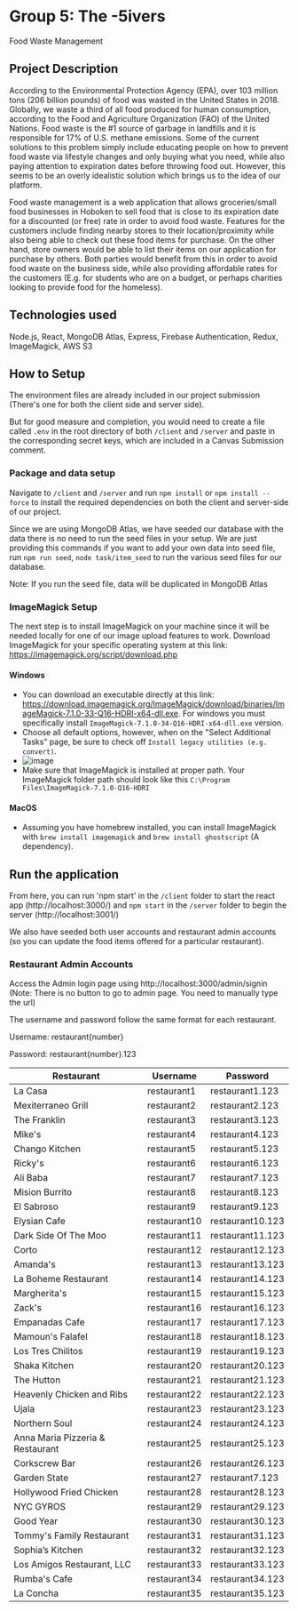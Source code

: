 # Group 5: The -5ivers

Food Waste Management

## Project Description

According to the Environmental Protection Agency (EPA), over 103 million tons (206 billion pounds) of food was wasted in the United States in 2018. Globally, we waste a third of all food produced for human consumption, according to the Food and Agriculture Organization (FAO) of the United Nations. Food waste is the #1 source of garbage in landfills and it is responsible for 17% of U.S. methane emissions. Some of the current solutions to this problem simply include educating people on how to prevent food waste via lifestyle changes and only buying what you need, while also paying attention to expiration dates before throwing food out. However, this seems to be an overly idealistic solution which brings us to the idea of our platform.

Food waste management is a web application that allows groceries/small food businesses in Hoboken to sell food that is close to its expiration date for a discounted (or free) rate in order to avoid food waste. Features for the customers include finding nearby stores to their location/proximity while also being able to check out these food items for purchase. On the other hand, store owners would be able to list their items on our application for purchase by others. Both parties would benefit from this in order to avoid food waste on the business side, while also providing affordable rates for the customers (E.g. for students who are on a budget, or perhaps charities looking to provide food for the homeless).

## Technologies used

Node.js, React, MongoDB Atlas, Express, Firebase Authentication, Redux, ImageMagick, AWS S3

## How to Setup

The environment files are already included in our project submission (There's one for both the client side and server side).

But for good measure and completion, you would need to create a file called `.env` in the root directory of both `/client` and `/server` and paste in the corresponding secret keys, which are included in a Canvas Submission comment.

### Package and data setup

Navigate to `/client` and `/server` and run `npm install` or `npm install --force` to install the required dependencies on both the client and server-side of our project.

Since we are using MongoDB Atlas, we have seeded our database with the data there is no need to run the seed files in your setup.
We are just providing this commands if you want to add your own data into seed file, run `npm run seed`, `node task/item_seed` to run the various seed files for our database.

Note: If you run the seed file, data will be duplicated in MongoDB Atlas

### ImageMagick Setup

The next step is to install ImageMagick on your machine since it will be needed locally for one of our image upload features to work.
Download ImageMagick for your specific operating system at this link: https://imagemagick.org/script/download.php

#### Windows

-   You can download an executable directly at this link: https://download.imagemagick.org/ImageMagick/download/binaries/ImageMagick-7.1.0-33-Q16-HDRI-x64-dll.exe. For windows you must specifically install `ImageMagick-7.1.0-34-Q16-HDRI-x64-dll.exe` version.
-   Choose all default options, however, when on the "Select Additional Tasks" page, be sure to check off `Install legacy utilities (e.g. convert)`.
-   ![image](https://user-images.githubusercontent.com/32401608/168448400-07058a9f-c842-4be3-8d3c-d0c36986dbec.png)
-   Make sure that ImageMagick is installed at proper path. Your ImageMagick folder path should look like this `C:\Program Files\ImageMagick-7.1.0-Q16-HDRI`

#### MacOS

-   Assuming you have homebrew installed, you can install ImageMagick with `brew install imagemagick` and `brew install ghostscript` (A dependency).

## Run the application

From here, you can run 'npm start' in the `/client` folder to start the react app (http://localhost:3000/) and `npm start` in the `/server` folder to begin the server (http://localhost:3001/)

We also have seeded both user accounts and restaurant admin accounts (so you can update the food items offered for a particular restaurant).

### Restaurant Admin Accounts

Access the Admin login page using http://localhost:3000/admin/signin (Note: There is no button to go to admin page. You need to manually type the url)

The username and password follow the same format for each restaurant.

Username: restaurant{number}

Password: restaurant{number}.123

| Restaurant                       | Username     | Password         |
| -------------------------------- | ------------ | ---------------- |
| La Casa                          | restaurant1  | restaurant1.123  |
| Mexiterraneo Grill               | restaurant2  | restaurant2.123  |
| The Franklin                     | restaurant3  | restaurant3.123  |
| Mike's                           | restaurant4  | restaurant4.123  |
| Chango Kitchen                   | restaurant5  | restaurant5.123  |
| Ricky's                          | restaurant6  | restaurant6.123  |
| Ali Baba                         | restaurant7  | restaurant7.123  |
| Mision Burrito                   | restaurant8  | restaurant8.123  |
| El Sabroso                       | restaurant9  | restaurant9.123  |
| Elysian Cafe                     | restaurant10 | restaurant10.123 |
| Dark Side Of The Moo             | restaurant11 | restaurant11.123 |
| Corto                            | restaurant12 | restaurant12.123 |
| Amanda's                         | restaurant13 | restaurant13.123 |
| La Boheme Restaurant             | restaurant14 | restaurant14.123 |
| Margherita's                     | restaurant15 | restaurant15.123 |
| Zack's                           | restaurant16 | restaurant16.123 |
| Empanadas Cafe                   | restaurant17 | restaurant17.123 |
| Mamoun's Falafel                 | restaurant18 | restaurant18.123 |
| Los Tres Chilitos                | restaurant19 | restaurant19.123 |
| Shaka Kitchen                    | restaurant20 | restaurant20.123 |
| The Hutton                       | restaurant21 | restaurant21.123 |
| Heavenly Chicken and Ribs        | restaurant22 | restaurant22.123 |
| Ujala                            | restaurant23 | restaurant23.123 |
| Northern Soul                    | restaurant24 | restaurant24.123 |
| Anna Maria Pizzeria & Restaurant | restaurant25 | restaurant25.123 |
| Corkscrew Bar                    | restaurant26 | restaurant26.123 |
| Garden State                     | restaurant27 | restaurant7.123  |
| Hollywood Fried Chicken          | restaurant28 | restaurant28.123 |
| NYC GYROS                        | restaurant29 | restaurant29.123 |
| Good Year                        | restaurant30 | restaurant30.123 |
| Tommy's Family Restaurant        | restaurant31 | restaurant31.123 |
| Sophia’s Kitchen                 | restaurant32 | restaurant32.123 |
| Los Amigos Restaurant, LLC       | restaurant33 | restaurant33.123 |
| Rumba's Cafe                     | restaurant34 | restaurant34.123 |
| La Concha                        | restaurant35 | restaurant35.123 |
